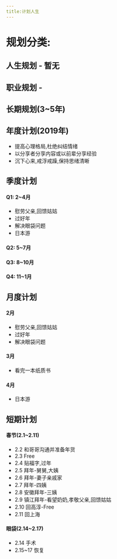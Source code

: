 ```yaml
---
title:计划人生
---
```


# 规划分类:

## 人生规划 - 暂无
## 职业规划 - 
## 长期规划(3~5年)
## 年度计划(2019年)
- 提高心理格局,杜绝纠结情绪
- 以分享者分享内容或以前辈分享经验
- 沉下心来,戒浮戒躁,保持思绪清晰

## 季度计划
#### Q1: 2~4月
- 慰劳父亲,回馈姑姑
- 过好年
- 解决眼袋问题
- 日本游
#### Q2: 5~7月
#### Q3: 8~10月
#### Q4: 11~1月

## 月度计划
#### 2月
- 慰劳父亲,回馈姑姑
- 过好年
- 解决眼袋问题
#### 3月
- 看完一本纸质书
#### 4月
- 日本游


## 短期计划
#### 春节(2.1~2.11)
- 2.2 和哥哥沟通并准备年货
- 2.3 Free
- 2.4 贴福字,过年
- 2.5 拜年-舅舅,大姨
- 2.6 拜年-妻子亲戚家
- 2.7 拜年-四姨
- 2.8 安徽拜年-三姨
- 2.9 镇江拜年-看望奶奶,孝敬父亲,回馈姑姑
- 2.10 回高淳-Free
- 2.11 回上海

#### 眼袋(2.14~2.17)
- 2.14 手术
- 2.15~17 恢复